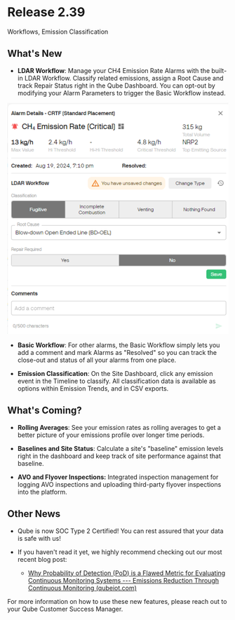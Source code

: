 # Release 2.39

Workflows, Emission Classification

<!-- truncate -->

## What's New

- **LDAR Workflow**: Manage your CH4 Emission Rate Alarms with the
  built-in LDAR Workflow. Classify related emissions, assign a Root
  Cause and track Repair Status right in the Qube Dashboard. You can
  opt-out by modifying your Alarm Parameters to trigger the Basic
  Workflow instead.

![](./media/2024-08-21-2.39-Release-Notes/image1.png)


- **Basic Workflow**: For other alarms, the Basic Workflow simply lets
  you add a comment and mark Alarms as "Resolved" so you can track the
  close-out and status of all your alarms from one place.

- **Emission Classification**: On the Site Dashboard, click any emission
  event in the Timeline to classify. All classification data is
  available as options within Emission Trends, and in CSV exports.

## What's Coming?

- **Rolling Averages**: See your emission rates as rolling averages to
  get a better picture of your emissions profile over longer time
  periods.

- **Baselines and Site Status**: Calculate a site's "baseline" emission
  levels right in the dashboard and keep track of site performance
  against that baseline.

- **AVO and Flyover Inspections:** Integrated inspection management for
  logging AVO inspections and uploading third-party flyover inspections
  into the platform.

## Other News

- Qube is now SOC Type 2 Certified! You can rest assured that your data
  is safe with us!

- If you haven't read it yet, we highly recommend checking out our most
  recent blog post:

  - [Why Probability of Detection (PoD) is a Flawed Metric for
    Evaluating Continuous Monitoring Systems --- Emissions Reduction
    Through Continuous Monitoring
    (qubeiot.com)](https://www.qubeiot.com/resources-news/why-probability-of-detection-is-a-flawed-metric-for-evaluating-continuous-monitoring-systems)

For more information on how to use these new features, please reach out
to your Qube Customer Success Manager.
